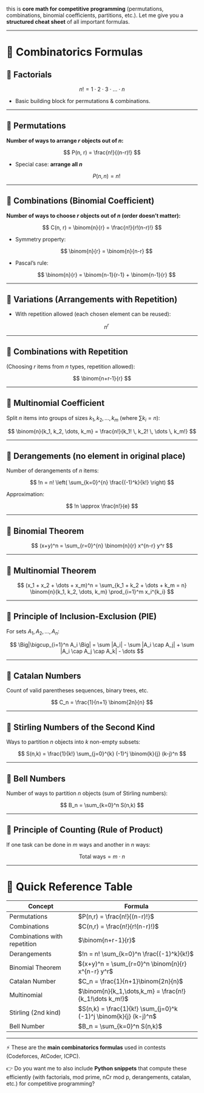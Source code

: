  this is **core math for competitive programming** (permutations, combinations, binomial coefficients, partitions, etc.). Let me give you a **structured cheat sheet** of all important formulas.

---

# 📘 Combinatorics Formulas

## 🔹 Factorials

$$
n! = 1 \cdot 2 \cdot 3 \cdot \dots \cdot n
$$

* Basic building block for permutations & combinations.

---

## 🔹 Permutations

**Number of ways to arrange $r$ objects out of $n$:**

$$
P(n, r) = \frac{n!}{(n-r)!}
$$

* Special case: **arrange all $n$**

  $$
  P(n, n) = n!
  $$

---

## 🔹 Combinations (Binomial Coefficient)

**Number of ways to choose $r$ objects out of $n$ (order doesn’t matter):**

$$
C(n, r) = \binom{n}{r} = \frac{n!}{r!(n-r)!}
$$

* Symmetry property:

  $$
  \binom{n}{r} = \binom{n}{n-r}
  $$

* Pascal’s rule:

  $$
  \binom{n}{r} = \binom{n-1}{r-1} + \binom{n-1}{r}
  $$

---

## 🔹 Variations (Arrangements with Repetition)

* With repetition allowed (each chosen element can be reused):

  $$
  n^r
  $$

---

## 🔹 Combinations with Repetition

(Choosing $r$ items from $n$ types, repetition allowed):

$$
\binom{n+r-1}{r}
$$

---

## 🔹 Multinomial Coefficient

Split $n$ items into groups of sizes $k_1, k_2, \dots, k_m$ (where $\sum k_i = n$):

$$
\binom{n}{k_1, k_2, \dots, k_m} = \frac{n!}{k_1! \, k_2! \, \dots \, k_m!}
$$

---

## 🔹 Derangements (no element in original place)

Number of derangements of $n$ items:

$$
!n = n! \left( \sum_{k=0}^{n} \frac{(-1)^k}{k!} \right)
$$

Approximation:

$$
!n \approx \frac{n!}{e}
$$

---

## 🔹 Binomial Theorem

$$
(x+y)^n = \sum_{r=0}^{n} \binom{n}{r} x^{n-r} y^r
$$

---

## 🔹 Multinomial Theorem

$$
(x_1 + x_2 + \dots + x_m)^n = \sum_{k_1 + k_2 + \dots + k_m = n} \binom{n}{k_1, k_2, \dots, k_m} \prod_{i=1}^m x_i^{k_i}
$$

---

## 🔹 Principle of Inclusion-Exclusion (PIE)

For sets $A_1, A_2, \dots, A_n$:

$$
\Big|\bigcup_{i=1}^n A_i \Big| = \sum |A_i| - \sum |A_i \cap A_j| + \sum |A_i \cap A_j \cap A_k| - \dots
$$

---

## 🔹 Catalan Numbers

Count of valid parentheses sequences, binary trees, etc.

$$
C_n = \frac{1}{n+1} \binom{2n}{n}
$$

---

## 🔹 Stirling Numbers of the Second Kind

Ways to partition $n$ objects into $k$ non-empty subsets:

$$
S(n,k) = \frac{1}{k!} \sum_{j=0}^{k} (-1)^j \binom{k}{j} (k-j)^n
$$

---

## 🔹 Bell Numbers

Number of ways to partition $n$ objects (sum of Stirling numbers):

$$
B_n = \sum_{k=0}^n S(n,k)
$$

---

## 🔹 Principle of Counting (Rule of Product)

If one task can be done in $m$ ways and another in $n$ ways:

$$
\text{Total ways} = m \cdot n
$$

---

# 🔑 Quick Reference Table

| Concept                      | Formula                                                          |
| ---------------------------- | ---------------------------------------------------------------- |
| Permutations                 | $P(n,r) = \frac{n!}{(n-r)!}$                                     |
| Combinations                 | $C(n,r) = \frac{n!}{r!(n-r)!}$                                   |
| Combinations with repetition | $\binom{n+r-1}{r}$                                               |
| Derangements                 | $!n = n! \sum_{k=0}^n \frac{(-1)^k}{k!}$                         |
| Binomial Theorem             | $(x+y)^n = \sum_{r=0}^n \binom{n}{r} x^{n-r} y^r$                |
| Catalan Number               | $C_n = \frac{1}{n+1}\binom{2n}{n}$                               |
| Multinomial                  | $\binom{n}{k_1,\dots,k_m} = \frac{n!}{k_1!\dots k_m!}$           |
| Stirling (2nd kind)          | $S(n,k) = \frac{1}{k!} \sum_{j=0}^k (-1)^j \binom{k}{j} (k-j)^n$ |
| Bell Number                  | $B_n = \sum_{k=0}^n S(n,k)$                                      |

---

⚡ These are the **main combinatorics formulas** used in contests (Codeforces, AtCoder, ICPC).

👉 Do you want me to also include **Python snippets** that compute these efficiently (with factorials, mod prime, nCr mod p, derangements, catalan, etc.) for competitive programming?
